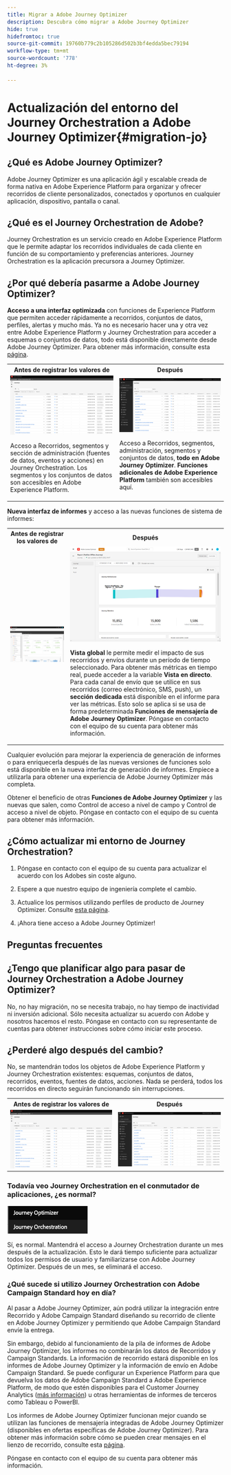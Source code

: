 ```yaml
---
title: Migrar a Adobe Journey Optimizer
description: Descubra cómo migrar a Adobe Journey Optimizer
hide: true
hidefromtoc: true
source-git-commit: 19760b779c2b105286d502b3bf4edda5bec79194
workflow-type: tm+mt
source-wordcount: '778'
ht-degree: 3%

---
```



# Actualización del entorno del Journey Orchestration a Adobe Journey Optimizer{#migration-jo}

## ¿Qué es Adobe Journey Optimizer?

Adobe Journey Optimizer es una aplicación ágil y escalable creada de forma nativa en Adobe Experience Platform para organizar y ofrecer recorridos de cliente personalizados, conectados y oportunos en cualquier aplicación, dispositivo, pantalla o canal. &#x200B;

## ¿Qué es el Journey Orchestration de Adobe?

Journey Orchestration es un servicio creado en Adobe Experience Platform que le permite adaptar los recorridos individuales de cada cliente en función de su comportamiento y preferencias anteriores. Journey Orchestration es la aplicación precursora a Journey Optimizer.

## ¿Por qué debería pasarme a Adobe Journey Optimizer?

**Acceso a una interfaz optimizada** con funciones de Experience Platform que permiten acceder rápidamente a recorridos, conjuntos de datos, perfiles, alertas y mucho más. Ya no es necesario hacer una y otra vez entre Adobe Experience Platform y Journey Orchestration para acceder a esquemas o conjuntos de datos, todo está disponible directamente desde Adobe Journey Optimizer. Para obtener más información, consulte esta [página](https://experienceleague.adobe.com/docs/journey-optimizer/using/get-started/user-interface.html).

<table>
<tr>
<th>Antes de registrar los valores de</th>
<th>Después</th>
</tr>
<tr>
<td><img src="../assets/migration-ajo-1.png"><p>Acceso a Recorridos, segmentos y sección de administración (fuentes de datos, eventos y acciones) en Journey Orchestration. Los segmentos y los conjuntos de datos son accesibles en Adobe Experience Platform. </p></td>
<td><img src="../assets/migration-ajo-2.png"><p>Acceso a Recorridos, segmentos, administración, segmentos y conjuntos de datos, <strong>todo en Adobe Journey Optimizer</strong>. <strong>Funciones adicionales de Adobe Experience Platform</strong> también son accesibles aquí.</p></td>
</tr>
</table>

**Nueva interfaz de informes** y acceso a las nuevas funciones de sistema de informes:

<table>
<tr>
<th>Antes de registrar los valores de</th>
<th>Después</th>
</tr>
<tr>
<td><img src="../assets/migration-ajo-5.png"></td>
<td><img src="../assets/migration-ajo-6.png"><p><strong>Vista global</strong> le permite medir el impacto de sus recorridos y envíos durante un período de tiempo seleccionado. Para obtener más métricas en tiempo real, puede acceder a la variable <strong>Vista en directo</strong>. Para cada canal de envío que se utilice en sus recorridos (correo electrónico, SMS, push), un <strong>sección dedicada</strong> está disponible en el informe para ver las métricas. Esto solo se aplica si se usa de forma predeterminada <strong>Funciones de mensajería de Adobe Journey Optimizer</strong>. Póngase en contacto con el equipo de su cuenta para obtener más información.</p></td>
</tr>
</table>

Cualquier evolución para mejorar la experiencia de generación de informes o para enriquecerla después de las nuevas versiones de funciones solo está disponible en la nueva interfaz de generación de informes. Empiece a utilizarla para obtener una experiencia de Adobe Journey Optimizer más completa.

Obtener el beneficio de otras **Funciones de Adobe Journey Optimizer** y las nuevas que salen, como Control de acceso a nivel de campo y Control de acceso a nivel de objeto. Póngase en contacto con el equipo de su cuenta para obtener más información.

## ¿Cómo actualizar mi entorno de Journey Orchestration?

1. Póngase en contacto con el equipo de su cuenta para actualizar el acuerdo con los Adobes sin coste alguno.

1. Espere a que nuestro equipo de ingeniería complete el cambio.

1. Actualice los permisos utilizando perfiles de producto de Journey Optimizer. Consulte [esta página](https://experienceleague.adobe.com/docs/journey-optimizer/using/administration/ootb-product-profiles.html?lang=es).

1. ¡Ahora tiene acceso a Adobe Journey Optimizer!

## Preguntas frecuentes

## ¿Tengo que planificar algo para pasar de Journey Orchestration a Adobe Journey Optimizer?

No, no hay migración, no se necesita trabajo, no hay tiempo de inactividad ni inversión adicional. Sólo necesita actualizar su acuerdo con Adobe y nosotros hacemos el resto. Póngase en contacto con su representante de cuentas para obtener instrucciones sobre cómo iniciar este proceso.

## ¿Perderé algo después del cambio?

No, se mantendrán todos los objetos de Adobe Experience Platform y Journey Orchestration existentes: esquemas, conjuntos de datos, recorridos, eventos, fuentes de datos, acciones. Nada se perderá, todos los recorridos en directo seguirán funcionando sin interrupciones.

<table>
<tr>
<th>Antes de registrar los valores de</th>
<th>Después</th>
</tr>
<tr>
<td><img src="../assets/migration-ajo-7.png"></td>
<td><img src="../assets/migration-ajo-8.png"></td>
</tr>
</table>

### Todavía veo Journey Orchestration en el conmutador de aplicaciones, ¿es normal?

![](../assets/migration-ajo-9.png)

Sí, es normal. Mantendrá el acceso a Journey Orchestration durante un mes después de la actualización. Esto le dará tiempo suficiente para actualizar todos los permisos de usuario y familiarizarse con Adobe Journey Optimizer. Después de un mes, se eliminará el acceso.

### ¿Qué sucede si utilizo Journey Orchestration con Adobe Campaign Standard hoy en día?

Al pasar a Adobe Journey Optimizer, aún podrá utilizar la integración entre Recorrido y Adobe Campaign Standard diseñando su recorrido de cliente en Adobe Journey Optimizer y permitiendo que Adobe Campaign Standard envíe la entrega.

Sin embargo, debido al funcionamiento de la pila de informes de Adobe Journey Optimizer, los informes no combinarán los datos de Recorridos y Campaign Standards. La información de recorrido estará disponible en los informes de Adobe Journey Optimizer y la información de envío en Adobe Campaign Standard. Se puede configurar un Experience Platform para que devuelva los datos de Adobe Campaign Standard a Adobe Experience Platform, de modo que estén disponibles para el Customer Journey Analytics ([más información](https://business.adobe.com/products/experience-platform/customer-journey-analytics.html)) u otras herramientas de informes de terceros como Tableau o PowerBI.

Los informes de Adobe Journey Optimizer funcionan mejor cuando se utilizan las funciones de mensajería integradas de Adobe Journey Optimizer (disponibles en ofertas específicas de Adobe Journey Optimizer). Para obtener más información sobre cómo se pueden crear mensajes en el lienzo de recorrido, consulte esta [página](https://experienceleague.adobe.com/docs/journey-optimizer/using/messages/messages-in-journeys.html).

Póngase en contacto con el equipo de su cuenta para obtener más información.